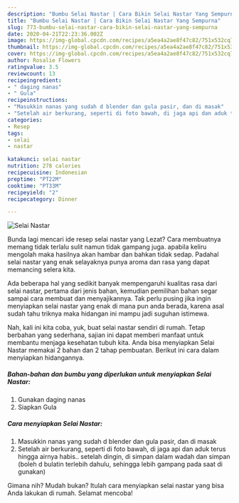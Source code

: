 ```yaml
---
description: "Bumbu Selai Nastar | Cara Bikin Selai Nastar Yang Sempurna"
title: "Bumbu Selai Nastar | Cara Bikin Selai Nastar Yang Sempurna"
slug: 773-bumbu-selai-nastar-cara-bikin-selai-nastar-yang-sempurna
date: 2020-04-21T22:23:36.002Z
image: https://img-global.cpcdn.com/recipes/a5ea4a2ae8f47c82/751x532cq70/selai-nastar-foto-resep-utama.jpg
thumbnail: https://img-global.cpcdn.com/recipes/a5ea4a2ae8f47c82/751x532cq70/selai-nastar-foto-resep-utama.jpg
cover: https://img-global.cpcdn.com/recipes/a5ea4a2ae8f47c82/751x532cq70/selai-nastar-foto-resep-utama.jpg
author: Rosalie Flowers
ratingvalue: 3.5
reviewcount: 13
recipeingredient:
- " daging nanas"
- " Gula"
recipeinstructions:
- "Masukkin nanas yang sudah d blender dan gula pasir, dan di masak"
- "Setelah air berkurang, seperti di foto bawah, di jaga api dan aduk terus hingga airnya habis.. setelah dingin, di simpan dalam wadah dan simpan (boleh d bulatin terlebih dahulu, sehingga lebih gampang pada saat di gunakan)"
categories:
- Resep
tags:
- selai
- nastar

katakunci: selai nastar 
nutrition: 278 calories
recipecuisine: Indonesian
preptime: "PT22M"
cooktime: "PT33M"
recipeyield: "2"
recipecategory: Dinner

---
```



![Selai Nastar](https://img-global.cpcdn.com/recipes/a5ea4a2ae8f47c82/751x532cq70/selai-nastar-foto-resep-utama.jpg)

Bunda lagi mencari ide resep selai nastar yang Lezat? Cara membuatnya memang tidak terlalu sulit namun tidak gampang juga. apabila keliru mengolah maka hasilnya akan hambar dan bahkan tidak sedap. Padahal selai nastar yang enak selayaknya punya aroma dan rasa yang dapat memancing selera kita.



Ada beberapa hal yang sedikit banyak mempengaruhi kualitas rasa dari selai nastar, pertama dari jenis bahan, kemudian pemilihan bahan segar sampai cara membuat dan menyajikannya. Tak perlu pusing jika ingin menyiapkan selai nastar yang enak di mana pun anda berada, karena asal sudah tahu triknya maka hidangan ini mampu jadi suguhan istimewa.


Nah, kali ini kita coba, yuk, buat selai nastar sendiri di rumah. Tetap berbahan yang sederhana, sajian ini dapat memberi manfaat untuk membantu menjaga kesehatan tubuh kita. Anda bisa menyiapkan Selai Nastar memakai 2 bahan dan 2 tahap pembuatan. Berikut ini cara dalam menyiapkan hidangannya.

<!--inarticleads1-->

##### Bahan-bahan dan bumbu yang diperlukan untuk menyiapkan Selai Nastar:

1. Gunakan  daging nanas
1. Siapkan  Gula




<!--inarticleads2-->

##### Cara menyiapkan Selai Nastar:

1. Masukkin nanas yang sudah d blender dan gula pasir, dan di masak
1. Setelah air berkurang, seperti di foto bawah, di jaga api dan aduk terus hingga airnya habis.. setelah dingin, di simpan dalam wadah dan simpan (boleh d bulatin terlebih dahulu, sehingga lebih gampang pada saat di gunakan)




Gimana nih? Mudah bukan? Itulah cara menyiapkan selai nastar yang bisa Anda lakukan di rumah. Selamat mencoba!
